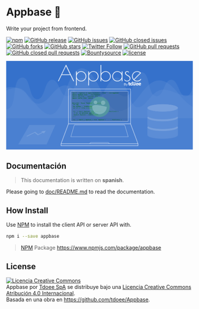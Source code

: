 # Appbase :rocket:
Write your project from frontend.

[![npm](https://img.shields.io/npm/v/appbase.svg?maxAge=2592000)](https://www.npmjs.com/package/appbase)
[![GitHub release](https://img.shields.io/github/release/tdoee/appbase.svg?maxAge=2592001)](https://github.com/tdoee/Appbase/releases)
[![GitHub issues](https://img.shields.io/github/issues/tdoee/appbase.svg)](https://github.com/tdoee/appbase/issues)
[![GitHub closed issues](https://img.shields.io/github/issues-closed/tdoee/appbase.svg?maxAge=2592000)](https://github.com/tdoee/appbase/issues?q=is%3Aissue+is%3Aclosed)
[![GitHub forks](https://img.shields.io/github/forks/tdoee/appbase.svg)](https://github.com/tdoee/appbase/network)
[![GitHub stars](https://img.shields.io/github/stars/tdoee/appbase.svg)](https://github.com/tdoee/appbase/stargazers)
[![Twitter Follow](https://img.shields.io/twitter/follow/JonDotsoy.svg?style=social&label=Follow%20@JonDotsoy)](https://twitter.com/JonDotsoy)
[![GitHub pull requests](https://img.shields.io/github/issues-pr/tdoee/appbase.svg)](https://github.com/tdoee/Appbase/pulls)
[![GitHub closed pull requests](https://img.shields.io/github/issues-pr-closed/tdoee/appbase.svg)](https://github.com/tdoee/Appbase/pulls?q=is%3Apr+is%3Aclosed)
[![Bountysource](https://img.shields.io/bountysource/team/tdoee/activity.svg?maxAge=2592000)](https://www.bountysource.com/teams/tdoee)
[![license](https://img.shields.io/github/license/tdoee/appbase.svg?maxAge=2592000)](https://creativecommons.org/licenses/by/4.0/)

![Appbase Background by tdoee][]

## Documentación
> This documentation is written on **spanish**.

Please going to [doc/README.md](doc/README.md) to read the documentation.

## How Install
Use [NPM] to install the client API or server API with.

```bash
npm i --save appbase
```
> [NPM] Package <https://www.npmjs.com/package/appbase>

## License
<a rel="license" href="http://creativecommons.org/licenses/by/4.0/"><img alt="Licencia Creative Commons" style="border-width:0" src="https://i.creativecommons.org/l/by/4.0/80x15.png" /></a><br /><span xmlns:dct="http://purl.org/dc/terms/" href="http://purl.org/dc/dcmitype/InteractiveResource" property="dct:title" rel="dct:type">Appbase</span> por <a xmlns:cc="http://creativecommons.org/ns#" href="http://tdoee.com" property="cc:attributionName" rel="cc:attributionURL">Tdoee SpA</a> se distribuye bajo una <a rel="license" href="http://creativecommons.org/licenses/by/4.0/">Licencia Creative Commons Atribución 4.0 Internacional</a>.<br />Basada en una obra en <a xmlns:dct="http://purl.org/dc/terms/" href="https://github.com/tdoee/Appbase" rel="dct:source">https://github.com/tdoee/Appbase</a>.


[Appbase Background by tdoee]: doc/assets/Appbase%20Background.png "Appbase by tdoee"
[NPM]: https://www.npmjs.com/
[LICENSE]: ./LICENSE


